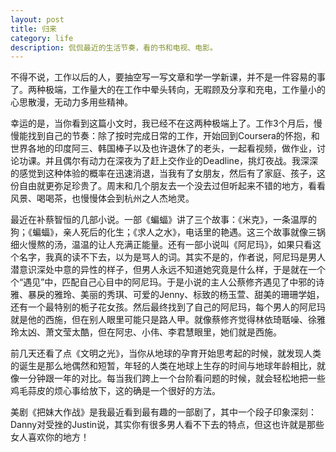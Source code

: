 ```yaml
---
layout: post
title: 归来
category: life
description: 侃侃最近的生活节奏，看的书和电视、电影。
---
```


不得不说，工作以后的人，要抽空写一写文章和学一学新课，并不是一件容易的事了。两种极端，工作量大的在工作中晕头转向，无暇顾及分享和充电，工作量小的心思散漫，无动力多用些精神。

幸运的是，当你看到这篇小文时，我已经不在这两种极端上了。工作3个月后，慢慢能找到自己的节奏：除了按时完成日常的工作，开始回到Coursera的怀抱，和世界各地的印度阿三、韩国棒子以及也许退休了的老头，一起看视频，做作业，讨论功课。并且偶尔有动力在深夜为了赶上交作业的Deadline，挑灯夜战。我深深的感觉到这种体验的概率在迅速消退，当我有了女朋友，然后有了家庭、孩子，这份自由就更弥足珍贵了。周末和几个朋友去一个没去过但听起来不错的地方，看看风景、喝喝茶，也慢慢体会到杭州之人杰地灵。

最近在补蔡智恒的几部小说。一部《蝙蝠》讲了三个故事：《米克》，一条温厚的狗；《蝙蝠》，亲人死后的化生；《求人之水》，电话里的艳遇。这三个故事就像三锅细火慢熬的汤，温温的让人充满正能量。还有一部小说叫《阿尼玛》，如果只看这个名字，我真的读不下去，以为是骂人的词。其实不是的，作者说，阿尼玛是男人潜意识深处中意的异性的样子，但男人永远不知道她究竟是什么样，于是就在一个个“遇见”中，匹配自己心目中的阿尼玛。于是小说的主人公蔡修齐遇见了中邪的诗雅、暴戾的雅玲、美丽的秀琪、可爱的Jenny、标致的杨玉萱、甜美的珊珊学姐，还有一个最特别的栀子花女孩。然后最终找到了自己的阿尼玛，每个男人的阿尼玛就是他的西施，但在别人眼里可能只是路人甲。就像蔡修齐觉得林依琦聒噪、徐雅玲太凶、萧文莹太酷，但在阿忠、小伟、李君慧眼里，她们就是西施。

前几天还看了点《文明之光》，当你从地球的孕育开始思考起的时候，就发现人类的诞生是那么地偶然和短暂，年轻的人类在地球上生存的时间与地球年龄相比，就像一分钟跟一年的对比。每当我们跨上一个台阶看问题的时候，就会轻松地把一些鸡毛蒜皮的烦心事给放下，这的确是一个很好的方法。

美剧《把妹大作战》是我最近看到最有趣的一部剧了，其中一个段子印象深刻：Danny对受挫的Justin说，其实你有很多男人看不下去的特点，但这也许就是那些女人喜欢你的地方！
